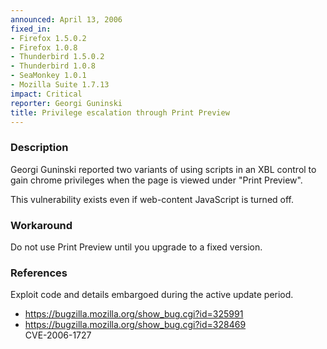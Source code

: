 ```yaml
---
announced: April 13, 2006
fixed_in:
- Firefox 1.5.0.2
- Firefox 1.0.8
- Thunderbird 1.5.0.2
- Thunderbird 1.0.8
- SeaMonkey 1.0.1
- Mozilla Suite 1.7.13
impact: Critical
reporter: Georgi Guninski
title: Privilege escalation through Print Preview
---
```


<h3>Description</h3>

<p>Georgi Guninski reported two variants of using scripts in an XBL control
to gain chrome privileges when the page is viewed under "Print Preview".</p>

<p>This vulnerability exists even if web-content JavaScript is turned off.</p>

<h3>Workaround</h3>

<p>Do not use Print Preview until you upgrade to a fixed version.</p>

<h3>References</h3>

<p>Exploit code and details embargoed during the active update period.</p>

<ul>
<li><a href="https://bugzilla.mozilla.org/show_bug.cgi?id=325991">
https://bugzilla.mozilla.org/show_bug.cgi?id=325991</a></li>
<li><a href="https://bugzilla.mozilla.org/show_bug.cgi?id=328469">
https://bugzilla.mozilla.org/show_bug.cgi?id=328469</a><br/>
CVE-2006-1727</li>
</ul>



